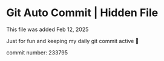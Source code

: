 # Git Auto Commit | Hidden File

This file was added Feb 12, 2025

Just for fun and keeping my daily git commit active 🤪

commit number: 233795
